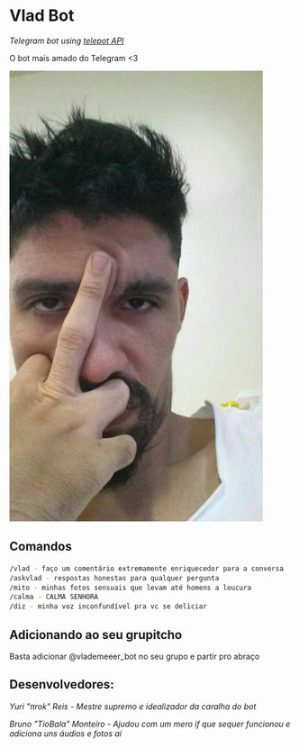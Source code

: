 # Vlad Bot
*Telegram bot using [telepot API](https://github.com/nickoala/telepot)*

O bot mais amado do Telegram <3

![HOMÃO DA PORRA](https://github.com/YuriAR/Vlad_bot/blob/master/images/vlad85.jpg?raw=true)

## Comandos
```bash
/vlad - faço um comentário extremamente enriquecedor para a conversa
/askvlad - respostas honestas para qualquer pergunta
/mito - minhas fotos sensuais que levam até homens a loucura
/calma - CALMA SENHORA
/diz - minha voz inconfundível pra vc se deliciar
```

## Adicionando ao seu grupitcho
Basta adicionar @vlademeeer_bot no seu grupo e partir pro abraço

## Desenvolvedores:
*Yuri "πrok" Reis - Mestre supremo e idealizador da caralha do bot*

*Bruno "TioBala" Monteiro - Ajudou com um mero if que sequer funcionou e adiciona uns áudios e fotos aí*

